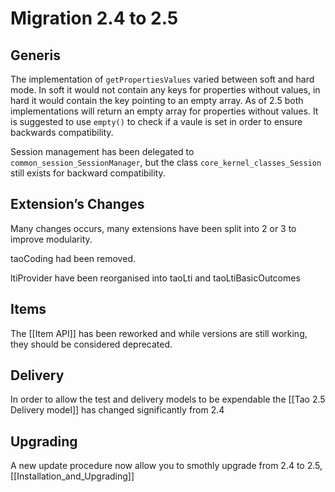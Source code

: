<!--
parent:
    title: TAO_2_5
author:
    - 'Joel Bout'
created_at: '2013-06-04 14:36:21'
updated_at: '2014-03-11 10:59:37'
tags:
    - 'TAO 2 5'
-->

Migration 2.4 to 2.5
====================

Generis
-------

The implementation of `getPropertiesValues` varied between soft and hard mode. In soft it would not contain any keys for properties without values, in hard it would contain the key pointing to an empty array. As of 2.5 both implementations will return an empty array for properties without values. It is suggested to use `empty()` to check if a vaule is set in order to ensure backwards compatibility.

Session management has been delegated to `common_session_SessionManager`, but the class `core_kernel_classes_Session` still exists for backward compatibility.

Extension’s Changes
-------------------

Many changes occurs, many extensions have been split into 2 or 3 to improve modularity.<br/>

taoCoding had been removed.<br/>

ltiProvider have been reorganised into taoLti and taoLtiBasicOutcomes

Items
-----

The [[Item API]] has been reworked and while versions are still working, they should be considered deprecated.

Delivery
--------

In order to allow the test and delivery models to be expendable the [[Tao 2.5 Delivery model]] has changed significantly from 2.4

Upgrading
---------

A new update procedure now allow you to smothly upgrade from 2.4 to 2.5, [[Installation\_and\_Upgrading]]

